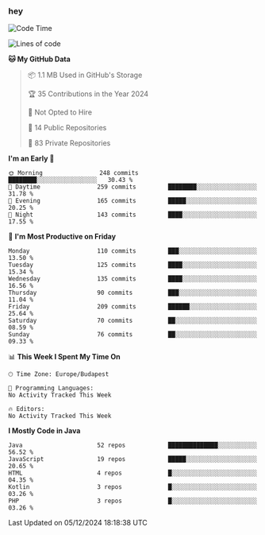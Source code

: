 ### hey

<!--START_SECTION:waka-->
![Code Time](http://img.shields.io/badge/Code%20Time-1%2C037%20hrs%202%20mins-blue)

![Lines of code](https://img.shields.io/badge/From%20Hello%20World%20I%27ve%20Written-1.1%20million%20lines%20of%20code-blue)

**🐱 My GitHub Data** 

> 📦 1.1 MB Used in GitHub's Storage 
 > 
> 🏆 35 Contributions in the Year 2024
 > 
> 🚫 Not Opted to Hire
 > 
> 📜 14 Public Repositories 
 > 
> 🔑 83 Private Repositories 
 > 
**I'm an Early 🐤** 

```text
🌞 Morning                248 commits         ████████░░░░░░░░░░░░░░░░░   30.43 % 
🌆 Daytime                259 commits         ████████░░░░░░░░░░░░░░░░░   31.78 % 
🌃 Evening                165 commits         █████░░░░░░░░░░░░░░░░░░░░   20.25 % 
🌙 Night                  143 commits         ████░░░░░░░░░░░░░░░░░░░░░   17.55 % 
```
📅 **I'm Most Productive on Friday** 

```text
Monday                   110 commits         ███░░░░░░░░░░░░░░░░░░░░░░   13.50 % 
Tuesday                  125 commits         ████░░░░░░░░░░░░░░░░░░░░░   15.34 % 
Wednesday                135 commits         ████░░░░░░░░░░░░░░░░░░░░░   16.56 % 
Thursday                 90 commits          ███░░░░░░░░░░░░░░░░░░░░░░   11.04 % 
Friday                   209 commits         ██████░░░░░░░░░░░░░░░░░░░   25.64 % 
Saturday                 70 commits          ██░░░░░░░░░░░░░░░░░░░░░░░   08.59 % 
Sunday                   76 commits          ██░░░░░░░░░░░░░░░░░░░░░░░   09.33 % 
```


📊 **This Week I Spent My Time On** 

```text
🕑︎ Time Zone: Europe/Budapest

💬 Programming Languages: 
No Activity Tracked This Week

🔥 Editors: 
No Activity Tracked This Week
```

**I Mostly Code in Java** 

```text
Java                     52 repos            ██████████████░░░░░░░░░░░   56.52 % 
JavaScript               19 repos            █████░░░░░░░░░░░░░░░░░░░░   20.65 % 
HTML                     4 repos             █░░░░░░░░░░░░░░░░░░░░░░░░   04.35 % 
Kotlin                   3 repos             █░░░░░░░░░░░░░░░░░░░░░░░░   03.26 % 
PHP                      3 repos             █░░░░░░░░░░░░░░░░░░░░░░░░   03.26 % 
```




 Last Updated on 05/12/2024 18:18:38 UTC
<!--END_SECTION:waka-->
